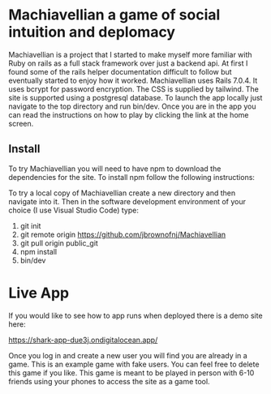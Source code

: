 # Machiavellian a game of social intuition and deplomacy

Machiavellian is a project that I started to make myself more familiar with Ruby on rails as a full stack framework over just a backend api. At first I found some of the rails helper documentation difficult to follow but eventually started to enjoy how it worked. Machiavellian uses Rails 7.0.4. It uses bcrypt for password encryption. The CSS is supplied by tailwind. The site is supported using a postgresql database. To launch the app locally just navigate to the top directory and run bin/dev. Once you are in the app you can read the instructions on how to play
by clicking the link at the home screen. 

## Install
To try Machiavellian you will need to have npm to download the dependencies for the site. To install npm follow the following instructions:



To try a local copy of Machiavellian create a new directory and then navigate into it. Then in the software development environment of your choice (I use Visual Studio Code) type:
1. git init 
2. git remote origin https://github.com/jbrownofnj/Machiavellian
3. git pull origin public_git
4. npm install
5. bin/dev

# Live App
If you would like to see how to app runs when deployed there is a demo site here:

https://shark-app-due3j.ondigitalocean.app/

Once you log in and create a new user you will find you are already in a game. This is an example game with fake users. You can feel free to delete this game if you like. This game is meant to be played in person with 6-10 friends using your phones to access the site as a game tool. 
